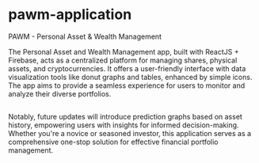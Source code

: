 # pawm-application

PAWM - Personal Asset & Wealth Management

The Personal Asset and Wealth Management app, built with ReactJS + Firebase, acts as a centralized platform for managing shares, physical assets, and cryptocurrencies. It offers a user-friendly interface with data visualization tools like donut graphs and tables, enhanced by simple icons. The app aims to provide a seamless experience for users to monitor and analyze their diverse portfolios.
##
Notably, future updates will introduce prediction graphs based on asset history, empowering users with insights for informed decision-making. Whether you're a novice or seasoned investor, this application serves as a comprehensive one-stop solution for effective financial portfolio management. 
